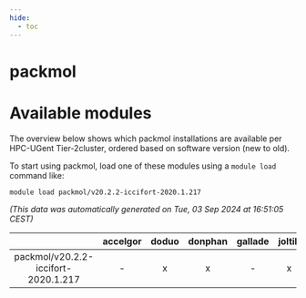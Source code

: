 ```yaml
---
hide:
  - toc
---
```


packmol
=======

# Available modules


The overview below shows which packmol installations are available per HPC-UGent Tier-2cluster, ordered based on software version (new to old).

To start using packmol, load one of these modules using a `module load` command like:

```shell
module load packmol/v20.2.2-iccifort-2020.1.217
```

*(This data was automatically generated on Tue, 03 Sep 2024 at 16:51:05 CEST)*  

| |accelgor|doduo|donphan|gallade|joltik|shinx|skitty|
| :---: | :---: | :---: | :---: | :---: | :---: | :---: | :---: |
|packmol/v20.2.2-iccifort-2020.1.217|-|x|x|-|x|-|x|

